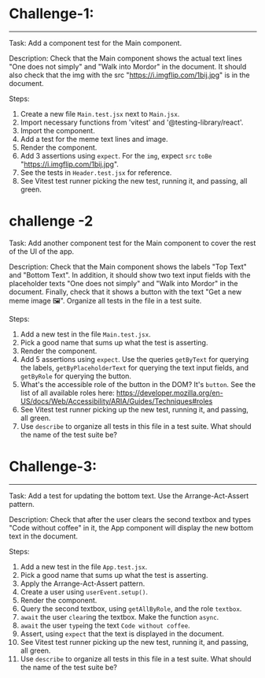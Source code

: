# Challenge-1:
************

Task: Add a component test for the Main component. 

Description: Check that the Main component shows the actual text lines "One does not simply" and "Walk into Mordor" in the document. It should also check that the img with the src "https://i.imgflip.com/1bij.jpg" is in the document.

Steps:
1. Create a new file `Main.test.jsx` next to `Main.jsx`.
2. Import necessary functions from 'vitest' and '@testing-library/react'.
3. Import the component.
4. Add a test for the meme text lines and image. 
  1. Render the component.
  2. Add 3 assertions using `expect`. For the `img`, expect `src` `toBe` "https://i.imgflip.com/1bij.jpg". 
  3. See the tests in `Header.test.jsx` for reference.
5. See Vitest test runner picking the new test, running it, and passing, all green.


# challenge -2

Task: Add another component test for the Main component to cover the rest of the UI of the app. 

Description: Check that the Main component shows the labels "Top Text" and "Bottom Text". In addition, it should show two text input fields with the placeholder texts "One does not simply" and "Walk into Mordor" in the document. Finally, check that it shows a button with the text "Get a new meme image 🖼". Organize all tests in the file in a test suite.

Steps:
1. Add a new test in the file `Main.test.jsx`.
2. Pick a good name that sums up what the test is asserting.
3. Render the component.
4. Add 5 assertions using `expect`. Use the queries `getByText` for querying the labels, `getByPlaceholderText` for querying the text input fields, and `getByRole` for querying the button.
5. What's the accessible role of the button in the DOM? It's `button`. See the list of all available roles here: 
https://developer.mozilla.org/en-US/docs/Web/Accessibility/ARIA/Guides/Techniques#roles
6. See Vitest test runner picking up the new test, running it, and passing, all green.
7. Use `describe` to organize all tests in this file in a test suite. What should the name of the test suite be?


# Challenge-3:
************

Task: Add a test for updating the bottom text. Use the Arrange-Act-Assert pattern.

Description: Check that after the user clears the second textbox and types "Code without coffee" in it, the App component will display the new bottom text in the document.

Steps:
1. Add a new test in the file `App.test.jsx`.
2. Pick a good name that sums up what the test is asserting.
3. Apply the Arrange-Act-Assert pattern.
4. Create a user using `userEvent.setup()`.
5. Render the component.
6. Query the second textbox, using `getAllByRole`, and the role `textbox`.
7. `await` the user `clear`ing the textbox. Make the function `async`.
8. `await` the user `type`ing the text `Code without coffee`.
9. Assert, using `expect` that the text is displayed in the document.
10. See Vitest test runner picking up the new test, running it, and passing, all green.
11. Use `describe` to organize all tests in this file in a test suite. What should the name of the test suite be?